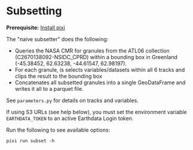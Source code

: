 # Subsetting

**Prerequisite:** [Install pixi](https://pixi.sh/latest/installation/)

The "naive subsetter" does the following:

- Queries the NASA CMR for granules from the ATL06 collection
  (C2670138092-NSIDC_CPRD) within a bounding box in Greenland
  (-45.38452, 62.63238, -44.61547, 62.98197).
- For each granule, is selects variables/datasets within all 6 tracks and clips
  the result to the bounding box
- Concatenates all subsetted granules into a single GeoDataFrame and writes it
  all to a parquet file.

See `parameters.py` for details on tracks and variables.

If using S3 URLs (see help below), you must set the environment variable
`EARTHDATA_TOKEN` to an active Earthdata Login token.

Run the following to see available options:

```plain
pixi run subset -h
```
